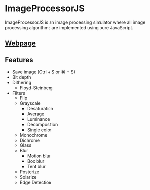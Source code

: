 # ImageProcessorJS

ImageProcessorJS is an image processing simulator where all image processing algorithms are implemented using pure JavaScript.

## [Webpage](https://biarmic.github.io/image-processor-js/)

## Features
* Save image (Ctrl + S or &#8984; + S)
* Bit depth
* Dithering
    * Floyd-Steinberg
* Filters
    * Flip
    * Grayscale
        * Desaturation
        * Average
        * Luminance
        * Decomposition
        * Single color
    * Monochrome
    * Dichrome
    * Glass
    * Blur
        * Motion blur
        * Box blur
        * Tent blur
    * Posterize
    * Solarize
    * Edge Detection